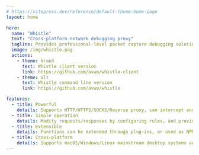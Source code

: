 ```yaml
---
# https://vitepress.dev/reference/default-theme-home-page
layout: home

hero:
  name: "Whistle"
  text: "Cross-platform network debugging proxy"
  tagline: Provides professional-level packet capture debugging solutions, experience simple operations like blowing a whistle
  image: /img/whistle.png
  actions:
    - theme: brand
      text: Whistle client version
      link: https://github.com/avwo/whistle-client
    - theme: alt
      text: Whistle command line version
      link: https://github.com/avwo/whistle

features:
  - title: Powerful
    details: Supports HTTP/HTTPS/SOCKS/Reverse proxy, can intercept and modify mainstream network protocol traffic, built-in debugging tools such as Weinre
  - title: Simple operation
    details: Modify requests/responses by configuring rules, and provide a one-stop interface including viewing packet capture, configuring rules, managing plug-ins and debugging tools
  - title: Extensible
    details: Functions can be extended through plug-ins, or used as NPM module dependencies
  - title: Cross-platform
    details: Supports macOS/Windows/Linux mainstream desktop systems and non-header servers
---
```

